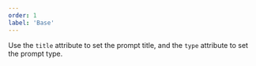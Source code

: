 ```yaml
---
order: 1
label: 'Base'
---
```


Use the `title` attribute to set the prompt title, and the `type` attribute to set the prompt type.
